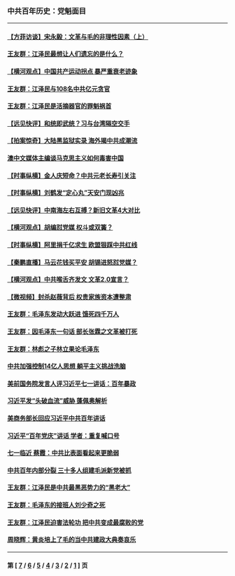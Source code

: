 ### 中共百年历史：党魁面目
---
#### [【方菲访谈】宋永毅：文革与毛的非理性因素（上）](../../pages/nf1176107/n13469956.md?02110430) 
#### [王友群：江泽民最想让人们遗忘的是什么？](../../pages/nf1176107/n13408949.md?02110430) 
#### [【横河观点】中国共产运动拐点 暴严重衰老迹象](../../pages/nf1176107/n13388333.md?02110430) 
#### [王友群：江泽民与108名中共亿元贪官](../../pages/nf1176107/n13352358.md?02110430) 
#### [王友群：江泽民是活摘器官的罪魁祸首](../../pages/nf1176107/n13336903.md?02110430) 
#### [【远见快评】和统即武统？习与台湾隔空交手](../../pages/nf1176107/n13297739.md?02110430) 
#### [【拍案惊奇】大陆黑监狱实录 海外揭中共成潮流](../../pages/nf1176107/n13288853.md?02110430) 
#### [澳中文媒体主编谈马克思主义如何毒害中国](../../pages/nf1176107/n13257387.md?02110430) 
#### [【时事纵横】金人庆短命？中共元老长寿引关注](../../pages/nf1176107/n13217934.md?02110430) 
#### [【时事纵横】刘鹤发“定心丸”天安门现凶兆](../../pages/nf1176107/n13215416.md?02110430) 
#### [【远见快评】中南海左右互搏？新旧文革4大对比](../../pages/nf1176107/n13214745.md?02110430) 
#### [【横河观点】胡编怼党媒 权斗或双簧？](../../pages/nf1176107/n13210864.md?02110430) 
#### [【时事纵横】阿里捐千亿求生 欧盟狠踩中共红线](../../pages/nf1176107/n13206431.md?02110430) 
#### [【秦鹏直播】马云花钱买平安 胡锡进怒怼党媒？](../../pages/nf1176107/n13206392.md?02110430) 
#### [【横河观点】中共喉舌齐发文 文革2.0宣言？](../../pages/nf1176107/n13201248.md?02110430) 
#### [【微视频】封杀赵薇背后 权贵家族资本遭整肃](../../pages/nf1176107/n13197798.md?02110430) 
#### [王友群：毛泽东发动大跃进 饿死四千万人](../../pages/nf1176107/n13177158.md?02110430) 
#### [王友群：因毛泽东一句话 部长张霖之文革被打死](../../pages/nf1176107/n13161711.md?02110430) 
#### [王友群：林彪之子林立果论毛泽东](../../pages/nf1176107/n13128622.md?02110430) 
#### [中共加强控制14亿人思想 躺平主义挑战洗脑](../../pages/nf1176107/n13094299.md?02110430) 
#### [美前国务院发言人评习近平七一讲话：百年暴政](../../pages/nf1176107/n13066986.md?02110430) 
#### [习近平发“头破血流”威胁 蓬佩奥解析](../../pages/nf1176107/n13063604.md?02110430) 
#### [美商务部长回应习近平中共百年讲话](../../pages/nf1176107/n13062903.md?02110430) 
#### [习近平“百年党庆”讲话 学者：重复喊口号](../../pages/nf1176107/n13061411.md?02110430) 
#### [七一临近 蔡霞：中共比表面看起来更脆弱](../../pages/nf1176107/n13056418.md?02110430) 
#### [中共百年内部分裂 三十多人组建毛派新党被抓](../../pages/nf1176107/n13044023.md?02110430) 
#### [王友群：江泽民是中共最黑恶势力的“黑老大”](../../pages/nf1176107/n13022180.md?02110430) 
#### [王友群：毛泽东的接班人刘少奇之死](../../pages/nf1176107/n12991772.md?02110430) 
#### [王友群：江泽民迫害法轮功 把中共变成最腐败的党](../../pages/nf1176107/n12947347.md?02110430) 
#### [周晓辉：黄炎培上了毛的当中共建政大典奏哀乐](../../pages/nf1176107/n12942780.md?02110430) 

---
#### 第 [ [7](./7.md?02110430) / [6](./6.md?02110430) / [5](./5.md?02110430) / [4](./4.md?02110430) / [3](./3.md?02110430) / [2](./2.md?02110430) / [1](./1.md?02110430) ] 页
